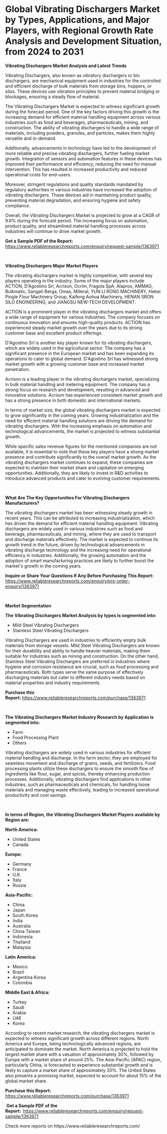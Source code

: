 <p><h1>Global Vibrating Dischargers Market by Types, Applications, and Major Players, with Regional Growth Rate Analysis and Development Situation, from 2024 to 2031</h1></p><p><strong>Vibrating Dischargers Market Analysis and Latest Trends</strong></p>
<p><p>Vibrating Dischargers, also known as vibratory dischargers or bin dischargers, are mechanical equipment used in industries for the controlled and efficient discharge of bulk materials from storage bins, hoppers, or silos. These devices use vibration principles to prevent material bridging or blockages, ensuring a steady flow of material.</p><p>The Vibrating Dischargers Market is expected to witness significant growth during the forecast period. One of the key factors driving this growth is the increasing demand for efficient material handling equipment across various industries such as food and beverages, pharmaceuticals, mining, and construction. The ability of vibrating dischargers to handle a wide range of materials, including powders, granules, and particles, makes them highly versatile and in-demand.</p><p>Additionally, advancements in technology have led to the development of more reliable and precise vibrating dischargers, further fueling market growth. Integration of sensors and automation features in these devices has improved their performance and efficiency, reducing the need for manual intervention. This has resulted in increased productivity and reduced operational costs for end-users.</p><p>Moreover, stringent regulations and quality standards mandated by regulatory authorities in various industries have increased the adoption of vibrating dischargers. These devices aid in maintaining product quality, preventing material degradation, and ensuring hygiene and safety compliance.</p><p>Overall, the Vibrating Dischargers Market is projected to grow at a CAGR of 9.6% during the forecast period. The increasing focus on automation, product quality, and streamlined material handling processes across industries will continue to drive market growth.</p></p>
<p><strong>Get a Sample PDF of the Report:&nbsp;</strong> <a href="https://www.reliableresearchreports.com/enquiry/request-sample/1363971">https://www.reliableresearchreports.com/enquiry/request-sample/1363971</a></p>
<p>&nbsp;</p>
<p><strong>Vibrating Dischargers Major Market Players</strong></p>
<p><p>The vibrating dischargers market is highly competitive, with several key players operating in the industry. Some of the major players include ACTION, D'Agostino Srl, Acrison, Ocrim, Fragola SpA, Alapros, AMMAG, Bulkmatic, Sangati Berga, Omas, Milleral, YUN LI RONG MACHINERY, Hebei Pingle Flour Machinery Group, Kaifeng Aohua Machinery, HENAN SRON SILO ENGINEERING, and JIANGSU NEW-TECH DEVELOPMENT.</p><p>ACTION is a prominent player in the vibrating dischargers market and offers a wide range of equipment for various industries. The company focuses on continuous innovation and ensures high-quality products. ACTION has experienced steady market growth over the years due to its strong customer base and excellent product offerings.</p><p>D'Agostino Srl is another key player known for its vibrating dischargers, which are widely used in the agricultural sector. The company has a significant presence in the European market and has been expanding its operations to cater to global demand. D'Agostino Srl has witnessed strong market growth with a growing customer base and increased market penetration.</p><p>Acrison is a leading player in the vibrating dischargers market, specializing in bulk material handling and metering equipment. The company has a strong focus on research and development, resulting in advanced and innovative solutions. Acrison has experienced consistent market growth and has a strong presence in both domestic and international markets.</p><p>In terms of market size, the global vibrating dischargers market is expected to grow significantly in the coming years. Growing industrialization and the need for efficient material handling solutions are driving the demand for vibrating dischargers. With the increasing emphasis on automation and technological advancements, the market is projected to witness substantial growth.</p><p>While specific sales revenue figures for the mentioned companies are not available, it is essential to note that these key players have a strong market presence and contribute significantly to the overall market growth. As the vibrating dischargers market continues to expand, these companies are expected to maintain their market share and capitalize on emerging opportunities. Additionally, they are likely to invest in R&D activities to introduce advanced products and cater to evolving customer requirements.</p></p>
<p>&nbsp;</p>
<p><strong>What Are The Key Opportunities For Vibrating Dischargers Manufacturers?</strong></p>
<p><p>The vibrating dischargers market has been witnessing steady growth in recent years. This can be attributed to increasing industrialization, which has driven the demand for efficient material handling equipment. Vibrating dischargers are widely used in various industries such as food and beverage, pharmaceuticals, and mining, where they are used to transport and discharge materials effectively. The market is expected to continue its growth trend in the future, driven by technological advancements in vibrating discharge technology and the increasing need for operational efficiency in industries. Additionally, the growing automation and the adoption of smart manufacturing practices are likely to further boost the market's growth in the coming years.</p></p>
<p><strong>Inquire or Share Your Questions If Any Before Purchasing This Report:</strong> <a href="https://www.reliableresearchreports.com/enquiry/pre-order-enquiry/1363971">https://www.reliableresearchreports.com/enquiry/pre-order-enquiry/1363971</a></p>
<p>&nbsp;</p>
<p><strong>Market Segmentation</strong></p>
<p><strong>The Vibrating Dischargers Market Analysis by types is segmented into:</strong></p>
<p><ul><li>Mild Steel Vibrating Dischargers</li><li>Stainless Steel Vibrating Dischargers</li></ul></p>
<p><p>Vibrating Dischargers are used in industries to efficiently empty bulk materials from storage vessels. Mild Steel Vibrating Dischargers are known for their durability and ability to handle heavier materials, making them suitable for industries such as mining and construction. On the other hand, Stainless Steel Vibrating Dischargers are preferred in industries where hygiene and corrosion resistance are crucial, such as food processing and pharmaceuticals. Both types serve the same purpose of effectively discharging materials but cater to different industry needs based on material properties and industry requirements.</p></p>
<p><strong>Purchase this Report:&nbsp;</strong><a href="https://www.reliableresearchreports.com/purchase/1363971">https://www.reliableresearchreports.com/purchase/1363971</a></p>
<p>&nbsp;</p>
<p><strong>The Vibrating Dischargers Market Industry Research by Application is segmented into:</strong></p>
<p><ul><li>Farm</li><li>Food Processing Plant</li><li>Others</li></ul></p>
<p><p>Vibrating dischargers are widely used in various industries for efficient material handling and discharge. In the farm sector, they are employed for seamless movement and discharge of grains, seeds, and fertilizers. Food processing plants utilize these dischargers to ensure the smooth flow of ingredients like flour, sugar, and spices, thereby enhancing production processes. Additionally, vibrating dischargers find applications in other industries, such as pharmaceuticals and chemicals, for handling loose materials and managing waste effectively, leading to increased operational productivity and cost savings.</p></p>
<p>&nbsp;</p>
<p><strong>In terms of Region, the Vibrating Dischargers Market Players available by Region are:</strong></p>
<p>
    <p> <strong> North America: </strong>
        <ul>
            <li>United States</li>
            <li>Canada</li>
        </ul>
        </p> 
    <p> <strong> Europe: </strong>
        <ul>
            <li>Germany</li>
            <li>France</li>
            <li>U.K.</li>
            <li>Italy</li>
            <li>Russia</li>
        </ul>
        </p> 
    <p> <strong> Asia-Pacific: </strong>
        <ul>
            <li>China</li>
            <li>Japan</li>
            <li>South Korea</li>
            <li>India</li>
            <li>Australia</li>
            <li>China Taiwan</li>
            <li>Indonesia</li>
            <li>Thailand</li>
            <li>Malaysia</li>
        </ul>
        </p> 
    <p> <strong> Latin America: </strong>
        <ul>
            <li>Mexico</li>
            <li>Brazil</li>
            <li>Argentina Korea</li>
            <li>Colombia</li>
        </ul>
        </p> 
    <p> <strong> Middle East & Africa: </strong>
        <ul>
            <li>Turkey</li>
            <li>Saudi</li>
            <li>Arabia</li>
            <li>UAE</li>
            <li>Korea</li>
        </ul>
    </p>
    </p>
<p><p>According to recent market research, the vibrating dischargers market is expected to witness significant growth across different regions. North America and Europe, being technologically advanced regions, are anticipated to dominate the market. North America is projected to hold the largest market share with a valuation of approximately 30%, followed by Europe with a market share of around 25%. The Asia-Pacific (APAC) region, particularly China, is forecasted to experience substantial growth and is likely to capture a market share of approximately 20%. The United States also presents a promising market, expected to account for about 15% of the global market share.</p></p>
<p><strong>Purchase this Report: </strong><a href="https://www.reliableresearchreports.com/purchase/1363971">https://www.reliableresearchreports.com/purchase/1363971</a></p>
<p>&nbsp;<strong>Get a Sample PDF of the Report:&nbsp;&nbsp;</strong><a href="https://www.reliableresearchreports.com/enquiry/request-sample/1363971">https://www.reliableresearchreports.com/enquiry/request-sample/1363971</a></p>
<p><strong></strong></p>
<p>Check more reports on https://www.reliableresearchreports.com/</p>